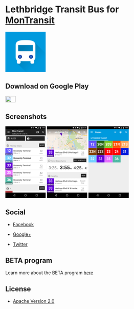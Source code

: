 # Lethbridge Transit Bus for [MonTransit](https://github.com/mtransitapps/mtransit-for-android)

<img width="25%" height="25%" src="https://raw.githubusercontent.com/mtransitapps/ca-lethbridge-transit-bus-android/master/src/main/play/listings/en-US/graphics/icon/1.png"/>

## Download on Google Play

<a href="https://play.google.com/store/apps/details?id=org.mtransit.android.ca_lethbridge_transit_bus"><img width="25%" height="25%" src="https://play.google.com/intl/en_us/badges/images/apps/en-play-badge.png"/></a>

## Screenshots

<img width="25%" height="25%" src="https://raw.githubusercontent.com/mtransitapps/ca-lethbridge-transit-bus-android/master/src/main/play/listings/en-US/graphics/phone-screenshots/1.png"/>
<img width="25%" height="25%" src="https://raw.githubusercontent.com/mtransitapps/ca-lethbridge-transit-bus-android/master/src/main/play/listings/en-US/graphics/phone-screenshots/2.png"/>
<img width="25%" height="25%" src="https://raw.githubusercontent.com/mtransitapps/ca-lethbridge-transit-bus-android/master/src/main/play/listings/en-US/graphics/phone-screenshots/3.png"/>

## Social

* [Facebook](https://www.facebook.com/MonTransit)

* [Google+](http://gplus.to/MonTransit/)

* [Twitter](https://twitter.com/montransit)

## BETA program

Learn more about the BETA program [here](https://github.com/mtransitapps/mtransit-for-android/wiki/BETA)

## License

* [Apache Version 2.0](http://www.apache.org/licenses/LICENSE-2.0.html)
